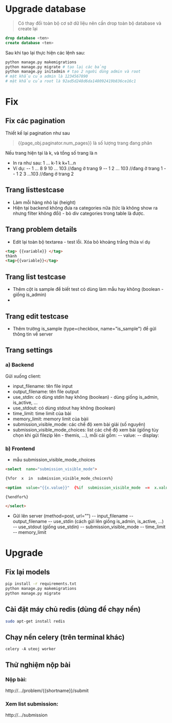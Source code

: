 # Upgrade database
> Có thay đổi toàn bộ cơ sở dữ liệu nên cần drop toàn bộ database và create lại
```sql
drop database <ten>
create database <ten>
```
Sau khi tạo lại thực hiện các lệnh sau:
```bash
python manage.py makemigrations
python manage.py migrate # tạo lại các bảng
python manage.py initadmin # tạo 2 người dùng admin và root
# mật khẩu của admin là 1234567890
# mật khẩu của root là 92ad5d248d6da148092419b836ce16c1
```

# Fix

## Fix các pagination

Thiết kế lại pagination như sau

> {{page_obj.paginator.num_pages}} là số lượng trang đang phân

Nếu trang hiện tại là k, và tổng số trang là n
- In ra như sau: 1 ... k-1 k k+1...n
- Ví dụ:
-- 1 ... 8 9 10 ... 103 //đang ở trang 9
-- 1 2 ... 103 //đang ở trang 1
-- 1 2 3 ...103 //đang ở trang 2

## Trang listtestcase
- Làm mỗi hàng nhỏ lại (height)
- Hiện tại backend không đưa ra categories nữa (tức là không show ra nhưng filter không đổi) - bỏ div categories trong table là được.

## Trang problem details
- Edit lại toàn bộ textarea - test lỗi. Xóa bỏ khoảng trắng thừa ví dụ
```html
<tag> {{variable}} </tag>
thành
<tag>{{variable}}</tag>
```

## Trang list testcase
- Thêm cột is sample để biết test có dùng làm mẫu hay không (boolean - giống is_admin)
- 
## Trang edit testcase
- Thêm trường is_sample (type=checkbox, name="is_sample") để gửi thông tin về server

## Trang settings
### a) Backend
Gửi xuống client:
- input_filename: tên file input
- output_filename: tên file output
- use_stdin: có dùng stdin hay không (boolean) - dùng giống is_admin, is_active, ...
- use_stdout: có dùng stdout hay không (boolean)
- time_limit: time limit của bài
- memory_limit: memory limit của bàii
- submission_visible_mode: các chế độ xem bài giải (số nguyên)
- submission_visible_mode_choices: list các chế độ xem bài (giống tùy chọn khi gửi filezip lên - themis, ...), mỗi cái gồm:
-- value:
-- display:
### b) Frontend
- mẫu submission_visible_mode_choices
```html
<select  name="submission_visible_mode">

{%for  x  in  submission_visible_mode_choices%}

<option  value="{{x.value}}"  {%if  submission_visible_mode  ==  x.value%}selected{%endif%}>{{x.display}}</option>

{%endfor%}

</select>
```
- Gửi lên server (method=post, url="")
-- input_filename
-- output_filename
-- use_stdin (cách gửi lên giống is_admin, is_active, ...)
-- use_stdout (giống use_stdin)
-- submission_visible_mode
-- time_limit
-- memory_limit


# Upgrade
## Fix lại models
```bash
pip install -r requirements.txt
python manage.py makemigrations
python manage.py migrate
```
## Cài đặt máy chủ redis (dùng để chạy nền)
```bash
sudo apt-get install redis
```
## Chạy nền celery (trên terminal khác)
```
celery -A uteoj worker 
```

## Thử nghiệm nộp bài
### Nộp bài: 
http://.../problem/{{shortname}}/submit
### Xem list submission:
http://.../submission

